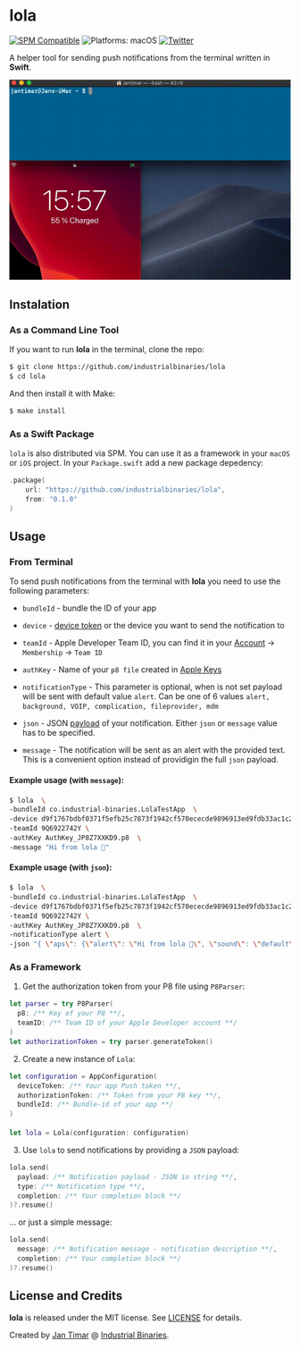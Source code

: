 # lola

[![SPM Compatible](https://img.shields.io/badge/spm-compatible-brightgreen.svg?style=flat)](https://swift.org/package-manager)
![Platforms: macOS](https://img.shields.io/badge/platforms-macOS-brightgreen.svg?style=flat)
[![Twitter](https://img.shields.io/badge/twitter-@i_binaries-blue.svg?style=flat)](https://twitter.com/i_binaries)

A helper tool for sending push notifications from the terminal written in **Swift**.

![Lola](lola-example.gif)

## Instalation

### As a Command Line Tool

If you want to run **lola** in the terminal, clone the repo:

```bash
$ git clone https://github.com/industrialbinaries/lola
$ cd lola
```

And then install it with Make:
```bash
$ make install
```

###  As a Swift Package

`lola` is also distributed via SPM. You can use it as a framework in your `macOS` or `iOS` project. 
In your `Package.swift` add a new package depedency: 
```swift
.package(
    url: "https://github.com/industrialbinaries/lola",
    from: "0.1.0"
)
```

## Usage

### From Terminal

To send push notifications from the terminal with **lola** you need to use the following parameters:
 
- `bundleId` - bundle the ID of your app

- `device` - [device token](https://developer.apple.com/documentation/usernotifications/registering_your_app_with_apns) or the device you want to send the notification to

- `teamId` - Apple Developer Team ID, you can find it in your [Account](https://developer.apple.com/account/) -> `Membership` -> `Team ID`

- `authKey` - Name of your `p8 file` created in [Apple Keys](https://developer.apple.com/account/resources/authkeys/list)

- `notificationType` - This parameter is optional, when is not set payload will be sent with default value `alert`. Can be one of 6 values `alert, background, VOIP, complication, fileprovider, mdm`

- `json` -  JSON [payload](https://developer.apple.com/library/archive/documentation/NetworkingInternet/Conceptual/RemoteNotificationsPG/CreatingtheNotificationPayload.html) of your notification. Either `json` or `message` value has to be specified.

- `message` - The notification will be sent as an alert with the provided text. This is a convenient option instead of providigin the full `json` payload.

#### Example usage (with `message`):
```bash
$ lola  \
-bundleId co.industrial-binaries.LolaTestApp  \
-device d9f1767bdbf0371f5efb25c7873f1942cf570ececde9896913ed9fdb33ac1c26  \
-teamId 9Q6922742Y \
-authKey AuthKey_JP8Z7XXKD9.p8  \
-message "Hi from lola 👋"
```

#### Example usage (with `json`):
```bash
$ lola  \
-bundleId co.industrial-binaries.LolaTestApp  \
-device d9f1767bdbf0371f5efb25c7873f1942cf570ececde9896913ed9fdb33ac1c26  \
-teamId 9Q6922742Y \
-authKey AuthKey_JP8Z7XXKD9.p8  \
-notificationType alert \
-json "{ \"aps\": {\"alert\": \"Hi from lola 👋\", \"sound\": \"default\" }}"
```

### As a Framework

1. Get the authorization token from your P8 file using `P8Parser`:

```swift
let parser = try P8Parser(
  p8: /** Key of your P8 **/,
  teamID: /** Team ID of your Apple Developer account **/
)
let authorizationToken = try parser.generateToken()
```


2. Create a new instance of  `Lola`:
```swift
let configuration = AppConfiguration(
  deviceToken: /** Your app Push token **/,
  authorizationToken: /** Token from your P8 key **/,
  bundleId: /** Bundle-id of your app **/
)

let lola = Lola(configuration: configuration)
```

3. Use `lola` to send notifications by providing a `JSON` payload:
```swift
lola.send(
  payload: /** Notification payload - JSON in string **/,
  type: /** Notification type **/,
  completion: /** Your completion block **/
)?.resume()
```
... or just a simple message:
```swift
lola.send(
  message: /** Notification message - notification description **/,
  completion: /** Your completion block **/
)?.resume()
```

## License and Credits

**lola** is released under the MIT license. See [LICENSE](/LICENSE) for details.

Created by [Jan Timar](https://github.com/jantimar) @ [Industrial Binaries](https://industrial-binaries.co).
